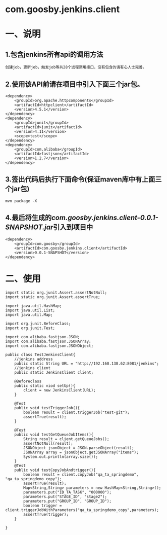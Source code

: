 # com.goosby.jenkins.client
# 一、说明 #

## 1.包含jenkins所有api的调用方法 ##
	创建job，更新job，触发job等共28个远程调用接口，没有包含的请有心人士完善。
## 2.使用该API前请在项目中引入下面三个jar包。 ##
	<dependency>
		<groupId>org.apache.httpcomponents</groupId>
		<artifactId>httpclient</artifactId>
		<version>4.5.1</version>
	</dependency>
	<dependency>
		<groupId>junit</groupId>
		<artifactId>junit</artifactId>
		<version>4.11</version>
		<scope>test</scope>
	</dependency>
	<dependency>
		<groupId>com.alibaba</groupId>
		<artifactId>fastjson</artifactId>
		<version>1.2.7</version>
	</dependency>
## 3.签出代码后执行下面命令(保证maven库中有上面三个jar包) ##
	mvn package -X
## 4.最后将生成的*com.goosby.jenkins.client-0.0.1-SNAPSHOT.jar*引入到项目中 ##
	<dependency>
		<groupId>com.goosby</groupId>
		<artifactId>com.goosby.jenkins.client</artifactId>
		<version>0.0.1-SNAPSHOT</version>
	</dependency>
# 二、使用 #
	import static org.junit.Assert.assertNotNull;
	import static org.junit.Assert.assertTrue;
	
	import java.util.HashMap;
	import java.util.List;
	import java.util.Map;
	
	import org.junit.BeforeClass;
	import org.junit.Test;
	
	import com.alibaba.fastjson.JSON;
	import com.alibaba.fastjson.JSONArray;
	import com.alibaba.fastjson.JSONObject;

	public class TestJenkinsClient{
		//jenkins address
	    public static String URL = "http://192.168.138.62:8081/jenkins";
		//jenkins client
		public static JenkinsClient client;
		
		@Beforeclass
		public static viod setUp(){
			client = new JenkinsClient(URL);
		}
		
		@Test
		public void testTriggerJob(){
			boolean result = client.triggerJob("test-git");
			assertTrue(result);
		}
		
		@Test
		public void testGetQueueJobItems(){
			String result = client.getQueueJobs();
			assertNotNull(result);
			JSONObject jsonObject = JSON.parseObject(result);
			JSONArray array = jsonObject.getJSONArray("items");
			System.out.println(array.size());
		}
		@Test
		public void testCopyJobAndtrigger(){
			boolean result = client.copyJob("qa_ta_springdemo", "qa_ta_springdemo_copy");
			assertTrue(result);
			Map<String,String> parameters = new HashMap<String,String>();
			parameters.put("ID_TA_TASK", "000000");
			parameters.put("STAGE_ID", "stage2");
			parameters.put("GROUP_ID", "GROUP_ID");
			boolean trigger = client.triggerJobWithParameters("qa_ta_springdemo_copy",parameters);
			assertTrue(trigger);
		}

	}
